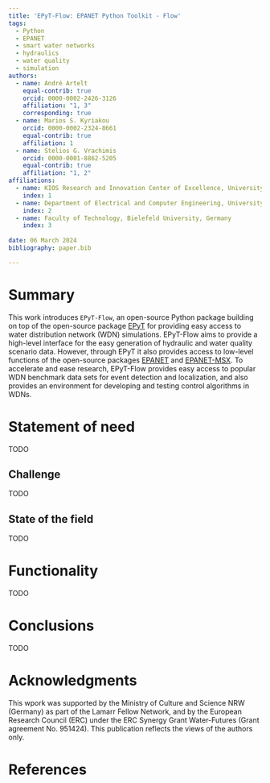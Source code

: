 ```yaml
---
title: 'EPyT-Flow: EPANET Python Toolkit - Flow'
tags:
  - Python
  - EPANET
  - smart water networks
  - hydraulics
  - water quality
  - simulation
authors:
  - name: André Artelt
    equal-contrib: true
    orcid: 0000-0002-2426-3126
    affiliation: "1, 3"
    corresponding: true
  - name: Marios S. Kyriakou
    orcid: 0000-0002-2324-8661
    equal-contrib: true
    affiliation: 1
  - name: Stelios G. Vrachimis
    orcid: 0000-0001-8862-5205
    equal-contrib: true
    affiliation: "1, 2"
affiliations:
  - name: KIOS Research and Innovation Center of Excellence, University of Cyprus, Cyprus
    index: 1
  - name: Department of Electrical and Computer Engineering, University of Cyprus, Cyprus
    index: 2
  - name: Faculty of Technology, Bielefeld University, Germany
    index: 3
    
date: 06 March 2024
bibliography: paper.bib

---
```


# Summary

This work introduces `EPyT-Flow`, an open-source Python package building on top of the open-source package [EPyT](https://github.com/OpenWaterAnalytics/EPyT) 
for providing easy access to water distribution network (WDN) simulations.
EPyT-Flow aims to provide a high-level interface for the easy generation of hydraulic and water quality scenario data.
However, through EPyT it also provides access to low-level functions of the open-source packages [EPANET](https://github.com/OpenWaterAnalytics/epanet) 
and [EPANET-MSX](https://github.com/OpenWaterAnalytics/epanet-msx).
To accelerate and ease research, EPyT-Flow provides easy access to popular WDN benchmark data sets for event detection and localization, and also provides an environment for developing and testing control algorithms in WDNs.

# Statement of need 

TODO

## Challenge

TODO

## State of the field

TODO

# Functionality
TODO

# Conclusions

TODO

# Acknowledgments

This wpork was supported by the Ministry of Culture and Science NRW (Germany) as part of the Lamarr Fellow Network, and by the European Research Council (ERC) under the ERC Synergy Grant Water-Futures (Grant agreement No. 951424).
This publication reflects the views of the authors only.

# References